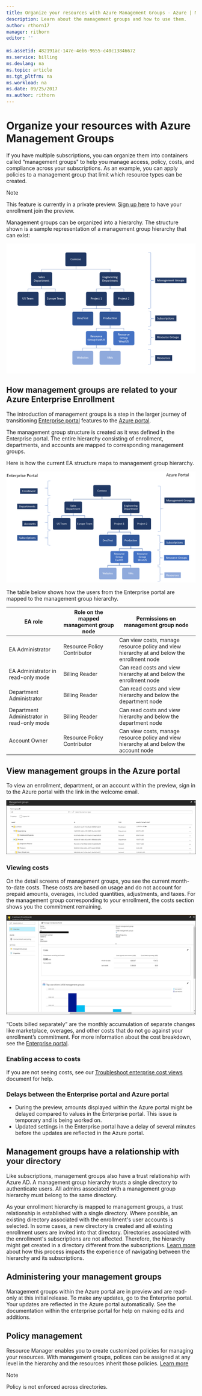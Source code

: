 ```yaml
---
title: Organize your resources with Azure Management Groups - Azure | Microsoft Docs
description: Learn about the management groups and how to use them. 
author: rthorn17
manager: rithorn
editor: ''

ms.assetid: 482191ac-147e-4eb6-9655-c40c13846672
ms.service: billing
ms.devlang: na
ms.topic: article
ms.tgt_pltfrm: na
ms.workload: na
ms.date: 09/25/2017
ms.author: rithorn
---
```



# Organize your resources with Azure Management Groups 

If you have multiple subscriptions, you can organize them into containers called “management groups" to help you manage access, policy, costs, and compliance across your subscriptions. As an example, you can apply policies to a management group that limit which resource types can be created.

> [!Note]
> This feature is currently in a private preview. [Sign up here](https://forms.office.com/Pages/DesignPage.aspx#FormId=v4j5cvGGr0GRqy180BHbR0YtfU6ham9OsGsPPYdu2xdUNk1BQUwzTkUyOVc5NUpCTFcwR0pIOVFETS4u) to have your enrollment join the preview.   
 


Management groups can be organized into a hierarchy. The structure shown is a sample representation of a management group hierarchy that can exist:


![Hierarchy Tree](media/billing-enterprise-mgmt-groups/tree.png)



## How management groups are related to your Azure Enterprise Enrollment

The introduction of management groups is a step in the larger journey of transitioning  [Enterprise portal](https://ea.azure.com) features to the [Azure portal](https://portal.azure.com).

The management group structure is created as it was defined in the Enterprise portal. The entire hierarchy consisting of enrollment, departments, and accounts are mapped to corresponding management groups. 

Here is how the current EA structure maps to management group hierarchy. 

![Hierarchy Tree](media/billing-enterprise-mgmt-groups/tree2.png)

The table below shows how the users from the Enterprise portal are mapped to the management group hierarchy.

|    EA role                                       |    Role on the mapped management   group node    |    Permissions on management   group node                                                          |
|--------------------------------------------------|--------------------------------------------------|----------------------------------------------------------------------------------------------------|
|    EA Administrator                              |    Resource Policy Contributor                   |    Can view costs, manage resource policy and view hierarchy at and   below the enrollment node    |
|    EA Administrator in read-only mode            |    Billing Reader                                |    Can read costs and view hierarchy at and below the enrollment node                              |
|    Department Administrator                      |    Billing Reader                                |    Can read costs and view hierarchy and below the department node                                 |
|    Department Administrator in read-only mode    |    Billing Reader                                |    Can read costs and view hierarchy and below the department node                                 |
|    Account Owner                                 |    Resource Policy Contributor                   |    Can view costs, manage resource policy and view hierarchy at and   below the account node       |




## View management groups in the Azure portal

To view an enrollment, department, or an account within the preview, sign in to the Azure portal with the link in the welcome email.   

![hierarchy](media/billing-enterprise-mgmt-groups/hierarchy.png)

### Viewing costs 
On the detail screens of management groups, you see the current month-to-date costs. These costs are based on usage and do not account for prepaid amounts, overages, included quantities, adjustments, and taxes. For the management group corresponding to your enrollment, the costs section shows you the commitment remaining.  

![enrollment-detail](media/billing-enterprise-mgmt-groups/enrollment.png)

 “Costs billed separately” are the monthly accumulation of separate changes like marketplace, overages, and other costs that do not go against your enrollment’s commitment.  For more information about the cost breakdown, see the [Enterprise portal](https://ea.azure.com). 

### Enabling access to costs
If you are not seeing costs, see our [Troubleshoot enterprise cost views](https://aka.ms/enableazurecosts) document for help.  

### Delays between the Enterprise portal and Azure portal 
* During the preview, amounts displayed within the Azure portal might be delayed compared to values in the Enterprise portal. This issue is temporary and is being worked on.
* Updated settings in the Enterprise portal have a delay of several minutes before the updates are reflected in the Azure portal. 

## Management groups have a relationship with your directory   
Like subscriptions, management groups also have a trust relationship with Azure AD. A management group hierarchy trusts a single directory to authenticate users. All admins associated with a management group hierarchy must belong to the same directory. 

As your enrollment hierarchy is mapped to management groups, a trust relationship is established with a single directory. Where possible, an existing directory associated with the enrollment's user accounts is selected. In some cases, a new directory is created and all existing enrollment users are invited into that directory. Directories associated with the enrollment's subscriptions are not affected. Therefore, the hierarchy might get created in a directory different from the subscriptions. [Learn more](billing-enterprise-mgmt-grp-find.md) about how this process impacts the experience of navigating between the hierarchy and its subscriptions.

## Administering your management groups
Management groups within the Azure portal are in preview and are read-only at this initial release. To make any updates, go to the Enterprise portal. Your updates are reflected in the Azure portal automatically. 
See the documentation within the enterprise portal for help on making edits and additions.   

## Policy management
Resource Manager enables you to create customized policies for managing your resources. With management groups, polices can be assigned at any level in the hierarchy and the resources inherit those policies.  [Learn more](https://go.microsoft.com/fwlink/?linkid=858942)

> [!Note]
> Policy is not enforced across directories. 


